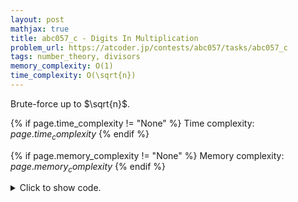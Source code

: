 ```yaml
---
layout: post
mathjax: true
title: abc057_c - Digits In Multiplication
problem_url: https://atcoder.jp/contests/abc057/tasks/abc057_c
tags: number_theory, divisors
memory_complexity: O(1)
time_complexity: O(\sqrt{n})
---
```


Brute-force up to $\sqrt{n}$.


{% if page.time_complexity != "None" %}
Time complexity: ${{ page.time_complexity }}$
{% endif %}

{% if page.memory_complexity != "None" %}
Memory complexity: ${{ page.memory_complexity }}$
{% endif %}

<details>
<summary>
<p style="display:inline">Click to show code.</p>
</summary>
```cpp
{% raw %}
using namespace std;
using ll = long long;
using ii = pair<int, int>;
using vi = vector<int>;
int main(void)
{
    ios::sync_with_stdio(false), cin.tie(NULL);
    ll n;
    cin >> n;
    int ans = 64;
    for (int i = 1, m = sqrt(n); i <= m; ++i)
        if (n % i == 0)
            ans = min(ans, 1 + (int)log10(n / i));
    cout << ans << endl;
    return 0;
}

{% endraw %}
```
</details>


